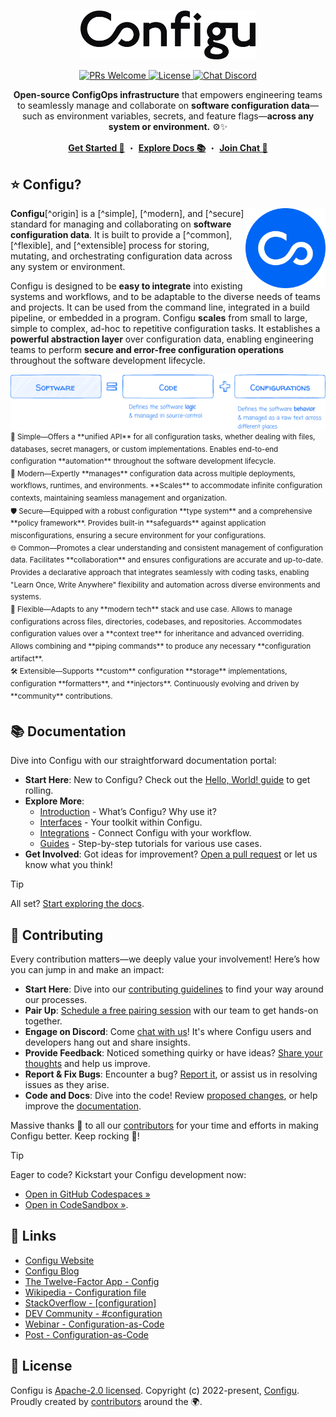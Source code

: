 <!-- <img src="https://raw.githubusercontent.com/configu/configu/main/assets/hacktoberfest-23-banner.svg" alt="Hacktoberfest 23 Banner" /> -->
<br/>
<p align="center">
  <a target="_blank" href="https://configu.com">
    <picture>
      <source media="(prefers-color-scheme: dark)" srcset="https://raw.githubusercontent.com/configu/configu/main/docs/images/logo/white.svg">
      <img alt="Configu Logo" src="https://raw.githubusercontent.com/configu/configu/main/docs/images/logo/black.svg" width="280"/>
    </picture>
  </a>
</p>
<p align="center">
  <a href="https://makeapullrequest.com" target="_blank">
    <img src="https://img.shields.io/badge/PRs-welcome-brightgreen.svg" alt="PRs Welcome" />
  </a>
  <a href="https://github.com/configu/configu/blob/main/LICENSE" target="_blank">
    <img src="https://img.shields.io/badge/License-Apache_2.0-blue.svg" alt="License" />
  </a>
  <a href="https://discord.com/invite/cjSBxnB9z8" target="_blank">
    <img src="https://img.shields.io/discord/919659746003410944?logo=discord&logoColor=white&label=Chat&color=7289da" alt="Chat Discord" />
  </a>
</p>
<p align="center">
  <!-- docs/introduction/overview/description -->
  <strong>Open-source ConfigOps infrastructure</strong> that empowers engineering teams to seamlessly manage and collaborate on <strong>software configuration data</strong>—such as environment variables, secrets, and feature flags—<strong>across any system or environment.</strong> ⚙️✨
</p>
<p align="center">
  <a target="_blank" href="https://docs.configu.com/guides/hello-world"><strong>Get Started 👋</strong></a> ・ <a target="_blank" href="https://docs.configu.com/guides/hello-world"><strong>Explore Docs 📚</strong></a> ・ <a target="_blank" href="https://docs.configu.com/guides/hello-world"><strong>Join Chat 💬</strong></a>
</p>

## ⭐️ Configu?
<!-- docs/introduction/overview#Configu -->

<a href="https://configu.com" target="_blank">
  <img align="right" src="https://raw.githubusercontent.com/configu/configu/main/docs/images/icon/icon.svg" width="128" alt="Configu Icon">
</a>

**Configu**[^origin] is a [^simple], [^modern], and [^secure] standard for managing and collaborating on **software configuration data**. It is built to provide a [^common], [^flexible], and [^extensible] process for storing, mutating, and orchestrating configuration data across any system or environment.

Configu is designed to be **easy to integrate** into existing systems and workflows, and to be adaptable to the diverse needs of teams and projects. It can be used from the command line, integrated in a build pipeline, or embedded in a program. Configu **scales** from small to large, simple to complex, ad-hoc to repetitive configuration tasks. It establishes a **powerful abstraction layer** over configuration data, enabling engineering teams to perform **secure and error-free configuration operations** throughout the software development lifecycle.

<a href="https://configu.com" target="_blank">
  <img src="https://raw.githubusercontent.com/configu/configu/main/docs/images/banner/software-code-configurations-1.svg" alt="Configu Icon">
</a>

<!-- <dl>
  <dt>First Term</dt>
  <dd>This is the definition of the first term.</dd>
  <dt>Second Term</dt>
  <dd>This is one definition of the second term. </dd>
  <dd>This is another definition of the second term.</dd>
</dl> -->

<!-- [^origin]: software **configu**~~ration~~ data. -->

<sup>
🎯 Simple—Offers a **unified API** for all configuration tasks, whether dealing with files, databases, secret managers, or custom implementations. Enables end-to-end configuration **automation** throughout the software development lifecycle.<br/>
🚀 Modern—Expertly **manages** configuration data across multiple deployments, workflows, runtimes, and environments. **Scales** to accommodate infinite configuration contexts, maintaining seamless management and organization.<br/>
🛡️ Secure—Equipped with a robust configuration **type system** and a comprehensive **policy framework**. Provides built-in **safeguards** against application misconfigurations, ensuring a secure environment for your configurations.<br/>
🌐 Common—Promotes a clear understanding and consistent management of configuration data. Facilitates **collaboration** and ensures configurations are accurate and up-to-date. Provides a declarative approach that integrates seamlessly with coding tasks, enabling "Learn Once, Write Anywhere" flexibility and automation across diverse environments and systems.<br/>
🧩 Flexible—Adapts to any **modern tech** stack and use case. Allows to manage configurations across files, directories, codebases, and repositories. Accommodates configuration values over a **context tree** for inheritance and advanced overriding. Allows combining and **piping commands** to produce any necessary **configuration artifact**.<br/>
🛠 Extensible—Supports **custom** configuration **storage** implementations, configuration **formatters**, and **injectors**. Continuously evolving and driven by **community** contributions.
</sup>

## 📚 Documentation

Dive into Configu with our straightforward documentation portal:

- **Start Here**: New to Configu? Check out the [Hello, World! guide](https://docs.configu.com/guides/hello-world) to get rolling.
- **Explore More**:
  - [Introduction](https://docs.configu.com/introduction) - What’s Configu? Why use it?
  - [Interfaces](https://docs.configu.com/interfaces) - Your toolkit within Configu.
  - [Integrations](https://docs.configu.com/integrations) - Connect Configu with your workflow.
  - [Guides](https://docs.configu.com/guides) - Step-by-step tutorials for various use cases.
- **Get Involved**: Got ideas for improvement? [Open a pull request](https://github.com/configu/configu/pulls) or let us know what you think!

> [!TIP]
> All set? [Start exploring the docs](https://docs.configu.com/).

## 💙 Contributing

Every contribution matters—we deeply value your involvement! Here’s how you can jump in and make an impact:

- **Start Here**: Dive into our [contributing guidelines](https://github.com/configu/configu/blob/main/CONTRIBUTING.md) to find your way around our processes.
- **Pair Up**: [Schedule a free pairing session](mailto:support@configu.com?subject=Pairing%20session&body=I'd%20like%20to%20do%20a%20pairing%20session%20...) with our team to get hands-on together.
- **Engage on Discord**: Come [chat with us](https://discord.com/invite/cjSBxnB9z8)! It's where Configu users and developers hang out and share insights.
- **Provide Feedback**: Noticed something quirky or have ideas? [Share your thoughts](https://github.com/configu/configu/issues/265) and help us improve.
- **Report & Fix Bugs**: Encounter a bug? [Report it](https://github.com/configu/configu/issues), or assist us in resolving issues as they arise.
- **Code and Docs**: Dive into the code! Review [proposed changes](https://github.com/configu/configu/pulls), or help improve the [documentation](https://github.com/configu/configu/docs).

Massive thanks 🙏 to all our [contributors](https://github.com/configu/configu/graphs/contributors) for your time and efforts in making Configu better. Keep rocking 💪!

> [!TIP]
> Eager to code? Kickstart your Configu development now:
> - [Open in GitHub Codespaces »](https://codespaces.new/configu/configu)
> - [Open in CodeSandbox »](https://codesandbox.io/p/github/configu/configu/main).

<!-- ## 🗺️ Roadmap

For details on our planned features and future direction please refer to our [roadmap](link-to-public-gh-project). -->

<!-- ## 🏠 Structure

This repository is a monorepo that contains the Configu user interface packages.

<table>
  <thead>
    <tr>
      <th>Interface</th>
      <th>Version</th>
      <th>Setup</th>
      <th>Code</th>
      <th>Build</th>
    </tr>
  </thead>
  <tbody> -->

## 🔗 Links

- [Configu Website](https://configu.com)
- [Configu Blog](https://configu.com/blog)
- [The Twelve-Factor App - Config](https://12factor.net/config)
- [Wikipedia - Configuration file](https://en.wikipedia.org/wiki/Configuration_file)
- [StackOverflow - [configuration]](https://stackoverflow.com/questions/tagged/configuration)
- [DEV Community ‍- #configuration](https://dev.to/t/configuration/top/infinity)
- [Webinar - Configuration-as-Code](https://www.youtube.com/live/Z_Vz8v6e-U4?si=bDao_gIo1xiLDeQS&t=107)
- [Post - Configuration-as-Code](https://dev.to/rannn505/configuration-as-code-automating-application-configuration-45k6)

## 🪪 License

Configu is [Apache-2.0 licensed](https://github.com/configu/configu/blob/main/LICENSE).
Copyright (c) 2022-present, [Configu](https://configu.com). Proudly created by [contributors](https://github.com/configu/configu/graphs/contributors) around the 🌍.
